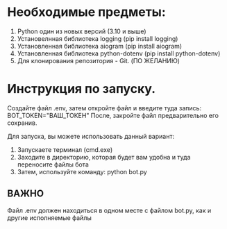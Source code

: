 # Необходимые предметы:
1) Python один из новых версий (3.10 и выше)
2) Установелнная библиотека logging (pip install logging)
3) Установленная библиотека aiogram (pip install aiogram)
4) Установленная библиотека python-dotenv (pip install python-dotenv)
5) Для клонирования репозитория - Git. (ПО ЖЕЛАНИЮ)

# Инструкция по запуску.
Создайте файл .env, затем откройте файл и введите туда запись: BOT_TOKEN="ВАШ_ТОКЕН"
После, закройте файл предварительно его сохранив.

Для запуска, вы можете использовать данный вариант:
1) Запускаете терминал (cmd.exe)
2) Заходите в директорию, которая будет вам удобна и туда переносите файлы бота
3) Затем, используйте команду: python bot.py

## ВАЖНО
Файл .env должен находиться в одном месте с файлом bot.py, как и другие исполняемые файлы
